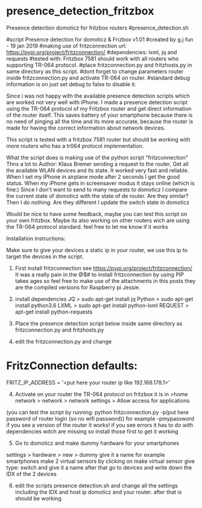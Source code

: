 # presence_detection_fritzbox
Presence detection domoticz for fritzbox routers
#presence_detection.sh

#script Presence detection for domoticz  & Frizbox v1.01
#created by g.j fun - 19 jan 2019
#making use of  fritzconnection  url: https://pypi.org/project/fritzconnection/
#dependencies: lxml, jq and requests
#tested with: Fritzbox 7581  should work with all routers who supporting TR-064 protocol.
#place fritzconnection.py and fritzhosts.py in same directory as this script. 
#dont forget to change parameters router inside fritzconnection.py and activate TR-064 on router. 
#standard debug information is on just set debug to  false to disable it. 

Since i was not happy with the available presence detection scripts which are worked not very well with iPhone. I made a presence detection script using the TR-064 protocol of my Fritzbox router and get direct information of the router itself.
This saves battery of your smartphone because there is no need of pinging all the time and its more accurate, because the router is made for having the correct information about network devices.

This script is tested with a fritzbox 7581 router but should be working with more routers who has a tr064 protocol implementation. 

What the script does is making use of the python script "fritzconnection" Thnx a lot to Author: Klaus Bremer
sending a request to the router, Get all the available WLAN devices and its state. It worked very fast and reliable. When I set my iPhone in airplane mode after 2 seconds I get the good status. When my iPhone gets in screensaver modus it stays online (which is fine:) 
Since I don't want to send to many requests to domoticz I compare the current state of domoticz with the state of de router. Are they similar? Then I do nothing. Are they different I update the switch state in domoticz

Would be nice to have some feedback, maybe you can test this script on your own fritzbox. Maybe its also working on other routers wich are using the TR-064 protocol standard. feel free to let me know if it works

Installation instructions:

Make sure to give your devices a static ip in your router, we use this ip to target the devices in the script. 

1. First install fritzconnection see https://pypi.org/project/fritzconnection/
It was a really pain in the @$# to install fritzconnection by using PIP takes ages so feel free to make use of the attachments in this posts they are the compiled versions for Raspberry pi Jessie. 

2. install dependencies 
JQ > sudo apt-get install jq
Python > sudo apt-get install python3.6
LXML > sudo apt-get install python-lxml
REQUEST > apt-get install python-requests

2. Place the presence detection script below inside same directory as fritzconnection.py and fritzhosts.py 

3. edit the fritzconnection.py and change 
# FritzConnection defaults:
FRITZ_IP_ADDRESS = '<put here your router ip like 192.168.178.1>'

4. Activate on your router the TR-064 protocol on fritzbox it is in >home network > network > network settings > Allow access for applications 

(you can test the script by running: python fritzconnection.py -p(put here password of router login (so no wifi password)) for example -pmypassword if you see a version of the router it works! if you see errors it has to do with dependencies witch are missing so install those first to get it working

5. Go to domoticz and make dummy hardware for your smartphones 

settings > hardware > new > dummy give it a name for example smartphones
make 2 virtual sensors by clicking on make virtual sensor
give type: switch and give it a name
after that go to devices
and write down the IDX of the 2 devices

6. edit the scripts presence detection.sh and change all the settings including the IDX and host ip domoticz and your router.
after that is should be working.
